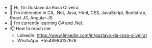 - 👋 Hi, I’m Gustavo da Rosa Oliveira.
- 👀 I’m interested in C#, .Net, Java, Html, CSS, JavaScript, Bootstrap, React JS, Angular JS.
- 🌱 I’m currently learning C# and .Net.
- 📫 How to reach me:
  - LinkedIn: https://www.linkedin.com/in/gustavo-da-rosa-oliveira/
  - WhatsApp: +5548984137976
